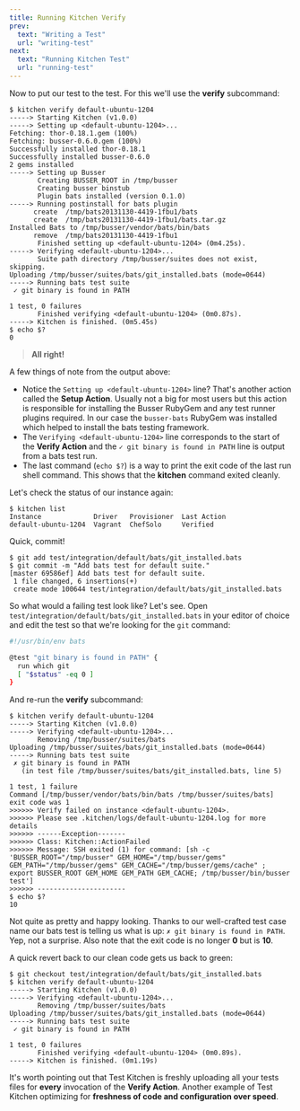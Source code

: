```yaml
---
title: Running Kitchen Verify
prev:
  text: "Writing a Test"
  url: "writing-test"
next:
  text: "Running Kitchen Test"
  url: "running-test"
---
```


Now to put our test to the test. For this we'll use the **verify** subcommand:

~~~
$ kitchen verify default-ubuntu-1204
-----> Starting Kitchen (v1.0.0)
-----> Setting up <default-ubuntu-1204>...
Fetching: thor-0.18.1.gem (100%)
Fetching: busser-0.6.0.gem (100%)
Successfully installed thor-0.18.1
Successfully installed busser-0.6.0
2 gems installed
-----> Setting up Busser
       Creating BUSSER_ROOT in /tmp/busser
       Creating busser binstub
       Plugin bats installed (version 0.1.0)
-----> Running postinstall for bats plugin
      create  /tmp/bats20131130-4419-1fbu1/bats
      create  /tmp/bats20131130-4419-1fbu1/bats.tar.gz
Installed Bats to /tmp/busser/vendor/bats/bin/bats
      remove  /tmp/bats20131130-4419-1fbu1
       Finished setting up <default-ubuntu-1204> (0m4.25s).
-----> Verifying <default-ubuntu-1204>...
       Suite path directory /tmp/busser/suites does not exist, skipping.
Uploading /tmp/busser/suites/bats/git_installed.bats (mode=0644)
-----> Running bats test suite
 ✓ git binary is found in PATH

1 test, 0 failures
       Finished verifying <default-ubuntu-1204> (0m0.87s).
-----> Kitchen is finished. (0m5.45s)
$ echo $?
0
~~~

> **All right!**

A few things of note from the output above:

* Notice the `Setting up <default-ubuntu-1204>` line? That's another action called the **Setup Action**. Usually not a big for most users but this action is responsible for installing the Busser RubyGem and any test runner plugins required. In our case the `busser-bats` RubyGem was installed which helped to install the bats testing framework.
* The `Verifying <default-ubuntu-1204>` line corresponds to the start of the **Verify Action** and the `✓ git binary is found in PATH` line is output from a bats test run.
* The last command (`echo $?`) is a way to print the exit code of the last run shell command. This shows that the **kitchen** command exited cleanly.

Let's check the status of our instance again:

~~~
$ kitchen list
Instance             Driver   Provisioner  Last Action
default-ubuntu-1204  Vagrant  ChefSolo     Verified
~~~

Quick, commit!

~~~
$ git add test/integration/default/bats/git_installed.bats
$ git commit -m "Add bats test for default suite."
[master 69586ef] Add bats test for default suite.
 1 file changed, 6 insertions(+)
 create mode 100644 test/integration/default/bats/git_installed.bats
~~~

So what would a failing test look like? Let's see. Open `test/integration/default/bats/git_installed.bats` in your editor of choice and edit the test so that we're looking for the `git` command:

~~~sh
#!/usr/bin/env bats

@test "git binary is found in PATH" {
  run which git
  [ "$status" -eq 0 ]
}
~~~

And re-run the **verify** subcommand:

~~~
$ kitchen verify default-ubuntu-1204
-----> Starting Kitchen (v1.0.0)
-----> Verifying <default-ubuntu-1204>...
       Removing /tmp/busser/suites/bats
Uploading /tmp/busser/suites/bats/git_installed.bats (mode=0644)
-----> Running bats test suite
 ✗ git binary is found in PATH
   (in test file /tmp/busser/suites/bats/git_installed.bats, line 5)

1 test, 1 failure
Command [/tmp/busser/vendor/bats/bin/bats /tmp/busser/suites/bats] exit code was 1
>>>>>> Verify failed on instance <default-ubuntu-1204>.
>>>>>> Please see .kitchen/logs/default-ubuntu-1204.log for more details
>>>>>> ------Exception-------
>>>>>> Class: Kitchen::ActionFailed
>>>>>> Message: SSH exited (1) for command: [sh -c 'BUSSER_ROOT="/tmp/busser" GEM_HOME="/tmp/busser/gems" GEM_PATH="/tmp/busser/gems" GEM_CACHE="/tmp/busser/gems/cache" ; export BUSSER_ROOT GEM_HOME GEM_PATH GEM_CACHE; /tmp/busser/bin/busser test']
>>>>>> ----------------------
$ echo $?
10
~~~

Not quite as pretty and happy looking. Thanks to our well-crafted test case name our bats test is telling us what is up: `✗ git binary is found in PATH`. Yep, not a surprise. Also note that the exit code is no longer **0** but is **10**.

A quick revert back to our clean code gets us back to green:

~~~
$ git checkout test/integration/default/bats/git_installed.bats
$ kitchen verify default-ubuntu-1204
-----> Starting Kitchen (v1.0.0)
-----> Verifying <default-ubuntu-1204>...
       Removing /tmp/busser/suites/bats
Uploading /tmp/busser/suites/bats/git_installed.bats (mode=0644)
-----> Running bats test suite
 ✓ git binary is found in PATH

1 test, 0 failures
       Finished verifying <default-ubuntu-1204> (0m0.89s).
-----> Kitchen is finished. (0m1.19s)
~~~

It's worth pointing out that Test Kitchen is freshly uploading all your tests files for **every** invocation of the **Verify Action**. Another example of Test Kitchen optimizing for **freshness of code and configuration over speed**.
